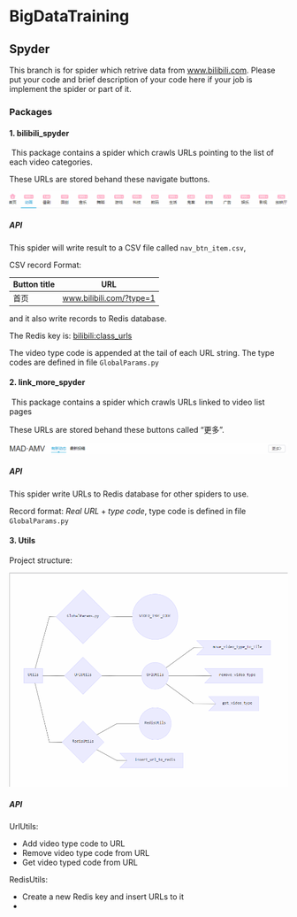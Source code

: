 # BigDataTraining

## Spyder

This branch is for spider which retrive data from www.bilibili.com. Please put your code and brief description of your code here if your job is implement the spider or part of it.

### Packages

#### 1. bilibili_spyder

​	This package contains a spider which crawls URLs pointing to the list of each video categories.

These URLs are stored behand these navigate buttons.

![1561287463179](1561287463179.png)

##### API

This spider will write result to a CSV file called `nav_btn_item.csv`, 

CSV record Format:

| Button title | URL                      |
| ------------ | ------------------------ |
| 首页         | www.bilibili.com/?type=1 |

and it also write records to Redis database.

The Redis key is: <u>bilibili:class_urls</u>

The video type code is appended at the tail of each URL string. The type codes are defined in file 	`GlobalParams.py`

#### 2. link_more_spyder

​	This package contains a spider which crawls URLs linked to video list pages

These URLs are stored behand these buttons called “更多”.

![1561429028834](1561429028834.png)

##### API

This spider write URLs to Redis database for other spiders to use.

Record format: $Real\ URL + type\ code$, type code is defined in file `GlobalParams.py`


#### 3. Utils

Project structure:

![1561430115166](1561430115166.png)



##### API

UrlUtils: 

- Add video type code to URL
- Remove video type code from URL
- Get video typed code from URL

RedisUtils:

- Create a new Redis key and insert URLs to it
- 